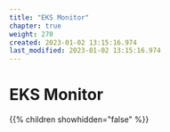 ```yaml
---
title: "EKS Monitor"
chapter: true
weight: 270
created: 2023-01-02 13:15:16.974
last_modified: 2023-01-02 13:15:16.974
---
```


# EKS Monitor

{{% children showhidden="false" %}}

